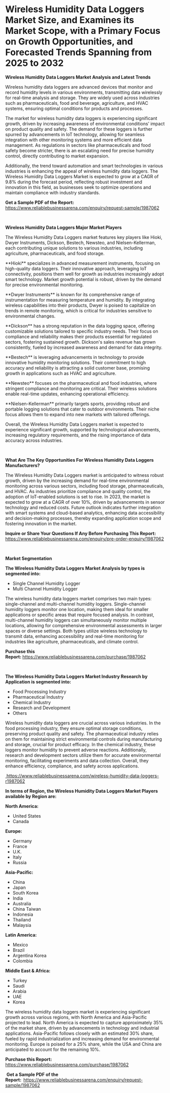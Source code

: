 <p><h1>Wireless Humidity Data Loggers Market Size, and Examines its Market Scope, with a Primary Focus on Growth Opportunities, and Forecasted Trends Spanning from 2025 to 2032</h1></p><p><strong>Wireless Humidity Data Loggers Market Analysis and Latest Trends</strong></p>
<p><p>Wireless humidity data loggers are advanced devices that monitor and record humidity levels in various environments, transmitting data wirelessly for real-time analysis and storage. They are widely used across industries such as pharmaceuticals, food and beverage, agriculture, and HVAC systems, ensuring optimal conditions for products and processes.</p><p>The market for wireless humidity data loggers is experiencing significant growth, driven by increasing awareness of environmental conditions’ impact on product quality and safety. The demand for these loggers is further spurred by advancements in IoT technology, allowing for seamless integration with other monitoring systems and more efficient data management. As regulations in sectors like pharmaceuticals and food safety become stricter, there is an escalating need for precise humidity control, directly contributing to market expansion.</p><p>Additionally, the trend toward automation and smart technologies in various industries is enhancing the appeal of wireless humidity data loggers. The Wireless Humidity Data Loggers Market is expected to grow at a CAGR of 9.8% during the forecast period, reflecting robust investment and innovation in this field, as businesses seek to optimize operations and maintain compliance with industry standards.</p></p>
<p><strong>Get a Sample PDF of the Report:&nbsp;</strong> <a href="https://www.reliablebusinessarena.com/enquiry/request-sample/1987062?utm_campaign=2984&utm_medium=2&utm_source=Github&utm_content=ia&utm_term=12042025&utm_id=wireless-humidity-data-loggers">https://www.reliablebusinessarena.com/enquiry/request-sample/1987062</a></p>
<p>&nbsp;</p>
<p><strong>Wireless Humidity Data Loggers Major Market Players</strong></p>
<p><p>The Wireless Humidity Data Loggers market features key players like Hioki, Dwyer Instruments, Dickson, Bestech, Newsteo, and Nielsen-Kellerman, each contributing unique solutions to various industries, including agriculture, pharmaceuticals, and food storage.</p><p>**Hioki** specializes in advanced measurement instruments, focusing on high-quality data loggers. Their innovative approach, leveraging IoT connectivity, positions them well for growth as industries increasingly adopt smart technology. Market growth potential is robust, driven by the demand for precise environmental monitoring.</p><p>**Dwyer Instruments** is known for its comprehensive range of instrumentation for measuring temperature and humidity. By integrating wireless capabilities into their products, Dwyer is poised to capitalize on trends in remote monitoring, which is critical for industries sensitive to environmental changes.</p><p>**Dickson** has a strong reputation in the data logging space, offering customizable solutions tailored to specific industry needs. Their focus on compliance and reliability makes their products essential for regulated sectors, fostering sustained growth. Dickson's sales revenue has grown consistently, fueled by increased awareness and demand for data integrity.</p><p>**Bestech** is leveraging advancements in technology to provide innovative humidity monitoring solutions. Their commitment to high accuracy and reliability is attracting a solid customer base, promising growth in applications such as HVAC and agriculture.</p><p>**Newsteo** focuses on the pharmaceutical and food industries, where stringent compliance and monitoring are critical. Their wireless solutions enable real-time updates, enhancing operational efficiency.</p><p>**Nielsen-Kellerman** primarily targets sports, providing robust and portable logging solutions that cater to outdoor environments. Their niche focus allows them to expand into new markets with tailored offerings.</p><p>Overall, the Wireless Humidity Data Loggers market is expected to experience significant growth, supported by technological advancements, increasing regulatory requirements, and the rising importance of data accuracy across industries.</p></p>
<p>&nbsp;</p>
<p><strong>What Are The Key Opportunities For Wireless Humidity Data Loggers Manufacturers?</strong></p>
<p><p>The Wireless Humidity Data Loggers market is anticipated to witness robust growth, driven by the increasing demand for real-time environmental monitoring across various sectors, including food storage, pharmaceuticals, and HVAC. As industries prioritize compliance and quality control, the adoption of IoT-enabled solutions is set to rise. In 2023, the market is expected to grow at a CAGR of over 10%, driven by advancements in sensor technology and reduced costs. Future outlook indicates further integration with smart systems and cloud-based analytics, enhancing data accessibility and decision-making processes, thereby expanding application scope and fostering innovation in the market.</p></p>
<p><strong>Inquire or Share Your Questions If Any Before Purchasing This Report:</strong> <a href="https://www.reliablebusinessarena.com/enquiry/pre-order-enquiry/1987062?utm_campaign=2984&utm_medium=2&utm_source=Github&utm_content=ia&utm_term=12042025&utm_id=wireless-humidity-data-loggers">https://www.reliablebusinessarena.com/enquiry/pre-order-enquiry/1987062</a></p>
<p>&nbsp;</p>
<p><strong>Market Segmentation</strong></p>
<p><strong>The Wireless Humidity Data Loggers Market Analysis by types is segmented into:</strong></p>
<p><ul><li>Single Channel Humidity Logger</li><li>Multi Channel Humidity Logger</li></ul></p>
<p><p>The wireless humidity data loggers market comprises two main types: single-channel and multi-channel humidity loggers. Single-channel humidity loggers monitor one location, making them ideal for smaller applications or specific areas that require focused analysis. In contrast, multi-channel humidity loggers can simultaneously monitor multiple locations, allowing for comprehensive environmental assessments in larger spaces or diverse settings. Both types utilize wireless technology to transmit data, enhancing accessibility and real-time monitoring for industries like agriculture, pharmaceuticals, and climate control.</p></p>
<p><strong>Purchase this Report:&nbsp;</strong><a href="https://www.reliablebusinessarena.com/purchase/1987062?utm_campaign=2984&utm_medium=2&utm_source=Github&utm_content=ia&utm_term=12042025&utm_id=wireless-humidity-data-loggers">https://www.reliablebusinessarena.com/purchase/1987062</a></p>
<p>&nbsp;</p>
<p><strong>The Wireless Humidity Data Loggers Market Industry Research by Application is segmented into:</strong></p>
<p><ul><li>Food Processing Industry</li><li>Pharmaceutical Industry</li><li>Chemical Industry</li><li>Research and Development</li><li>Others</li></ul></p>
<p><p>Wireless humidity data loggers are crucial across various industries. In the food processing industry, they ensure optimal storage conditions, preserving product quality and safety. The pharmaceutical industry relies on them for maintaining strict environmental controls during manufacturing and storage, crucial for product efficacy. In the chemical industry, these loggers monitor humidity to prevent adverse reactions. Additionally, research and development sectors utilize them for accurate environmental monitoring, facilitating experiments and data collection. Overall, they enhance efficiency, compliance, and safety across applications.</p></p>
<p><a href="https://www.reliablebusinessarena.com/wireless-humidity-data-loggers-r1987062?utm_campaign=2984&utm_medium=2&utm_source=Github&utm_content=ia&utm_term=12042025&utm_id=wireless-humidity-data-loggers">&nbsp;https://www.reliablebusinessarena.com/wireless-humidity-data-loggers-r1987062</a></p>
<p><strong>In terms of Region, the Wireless Humidity Data Loggers Market Players available by Region are:</strong></p>
<p>
    <p> <strong> North America: </strong>
        <ul>
            <li>United States</li>
            <li>Canada</li>
        </ul>
        </p> 
    <p> <strong> Europe: </strong>
        <ul>
            <li>Germany</li>
            <li>France</li>
            <li>U.K.</li>
            <li>Italy</li>
            <li>Russia</li>
        </ul>
        </p> 
    <p> <strong> Asia-Pacific: </strong>
        <ul>
            <li>China</li>
            <li>Japan</li>
            <li>South Korea</li>
            <li>India</li>
            <li>Australia</li>
            <li>China Taiwan</li>
            <li>Indonesia</li>
            <li>Thailand</li>
            <li>Malaysia</li>
        </ul>
        </p> 
    <p> <strong> Latin America: </strong>
        <ul>
            <li>Mexico</li>
            <li>Brazil</li>
            <li>Argentina Korea</li>
            <li>Colombia</li>
        </ul>
        </p> 
    <p> <strong> Middle East & Africa: </strong>
        <ul>
            <li>Turkey</li>
            <li>Saudi</li>
            <li>Arabia</li>
            <li>UAE</li>
            <li>Korea</li>
        </ul>
    </p>
    </p>
<p><p>The wireless humidity data loggers market is experiencing significant growth across various regions, with North America and Asia-Pacific projected to lead. North America is expected to capture approximately 35% of the market share, driven by advancements in technology and industrial applications. Asia-Pacific follows closely with an estimated 30% share, fueled by rapid industrialization and increasing demand for environmental monitoring. Europe is poised for a 25% share, while the USA and China are anticipated to account for the remaining 10%.</p></p>
<p><strong>Purchase this Report: </strong><a href="https://www.reliablebusinessarena.com/purchase/1987062?utm_campaign=2984&utm_medium=2&utm_source=Github&utm_content=ia&utm_term=12042025&utm_id=wireless-humidity-data-loggers">https://www.reliablebusinessarena.com/purchase/1987062</a></p>
<p>&nbsp;<strong>Get a Sample PDF of the Report:&nbsp;&nbsp;</strong><a href="https://www.reliablebusinessarena.com/enquiry/request-sample/1987062?utm_campaign=2984&utm_medium=2&utm_source=Github&utm_content=ia&utm_term=12042025&utm_id=wireless-humidity-data-loggers">https://www.reliablebusinessarena.com/enquiry/request-sample/1987062</a></p>
<p><strong></strong></p>
<p><p></p><p></p><p></p></p>
